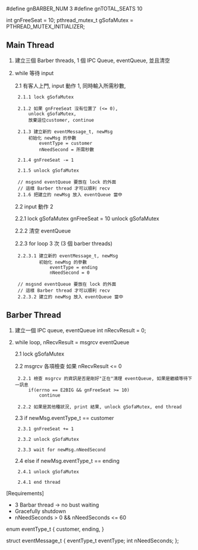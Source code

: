 #define gnBARBER_NUM    3
#define gnTOTAL_SEATS   10

int gnFreeSeat = 10;
pthread_mutex_t gSofaMutex = PTHREAD_MUTEX_INITIALIZER;

## Main Thread
1. 建立三個 Barber threads,
   1 個 IPC Queue, eventQueue, 並且清空

2. while 等待 input

    2.1 有客人上門, input 動作 1, 同時輸入所需秒數,

        2.1.1 lock gSofaMutex

        2.1.2 如果 gnFreeSeat 沒有位置了 (<= 0),
            unlock gSofaMutex,
            放棄這位customer, continue

        2.1.3 建立新的 eventMessage_t, newMsg
            初始化 newMsg 的參數
                eventType = customer
                nNeedSecond = 所需秒數

        2.1.4 gnFreeSeat -= 1

        2.1.5 unlock gSofaMutex

        // msgsnd eventQueue 要放在 lock 的外面
        // 這樣 Barber thread 才可以順利 recv
        2.1.6 把建立的 newMsg 放入 eventQueue 當中

    2.2 input 動作 2

    2.2.1 lock gSofaMutex
        gnFreeSeat = 10
        unlock gSofaMutex

    2.2.2 清空 eventQueue

    2.2.3 for loop 3 次 (3 個 barber threads)

        2.2.3.1 建立新的 eventMessage_t, newMsg
                初始化 newMsg 的參數
                    eventType = ending
                    nNeedSecond = 0

        // msgsnd eventQueue 要放在 lock 的外面
        // 這樣 Barber thread 才可以順利 recv
        2.2.3.2 建立的 newMsg 放入 eventQueue 當中

## Barber Thread
1. 建立一個 IPC queue, eventQueue
    int nRecvResult = 0;

2. while loop,
    nRecvResult = msgrcv eventQueue

    2.1 lock gSofaMutex

    2.2 msgrcv 各項檢查
        如果 nRecvResult <= 0

        2.2.1 檢查 msgrcv 的資訊是否是剛好"正在"清理 eventQueue, 如果是繼續等待下一訊息
            if(errno == E2BIG && gnFreeSeat >= 10)
                continue

        2.2.2 如果是其他種狀況, print 結果, unlock gSofaMutex, end thread

    2.3 if newMsg.eventType_t == customer

        2.3.1 gnFreeSeat += 1

        2.3.2 unlock gSofaMutex

        2.3.3 wait for newMsg.nNeedSecond

    2.4 else if newMsg.eventType_t == ending

        2.4.1 unlock gSofaMutex

        2.4.1 end thread

[Requirements]
* 3 Barbar thread -> no bust waiting
* Gracefully shutdown
* nNeedSeconds > 0 && nNeedSeconds <= 60

enum eventType_t
{
    customer,
    ending,
}

struct eventMessage_t
{
    eventType_t eventType;
    int nNeedSeconds;
};

